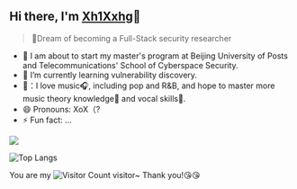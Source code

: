 ## Hi there, I'm [Xh1Xxhg](https://Xh1Xxhg.github.io)👋

<!--
**Xh1Xxhg/Xh1Xxhg** is a ✨ _special_ ✨ repository because its `README.md` (this file) appears on your GitHub profile.
- 👯 I’m looking to collaborate on ...
- 🤔 I’m looking for help with ...
- 💬 Ask me about ...
- 📫 How to reach me: ...
Here are some ideas to get you started:
-->
> 💪Dream of becoming a Full-Stack security researcher

- 🔭 I am about to start my master's program at Beijing University of Posts and Telecommunications' School of Cyberspace Security.
- 🌱 I’m currently learning vulnerability discovery.
- 🎼：I love music🎧, including pop and R&B, and hope to master more music theory knowledge🎹 and vocal skills🎤.
- 😄 Pronouns: XoX（?
- ⚡ Fun fact: ...

![](https://github-readme-stats.vercel.app/api?username=Xh1Xxhg&show_icons=true&theme=transparent)

![Top Langs](https://github-readme-stats.vercel.app/api/top-langs/?username=Xh1Xxhg&layout=compact&theme=tokyonight)

You are my ![Visitor Count](https://profile-counter.glitch.me/Xh1Xxhg/count.svg) visitor~ Thank you!😘😘


